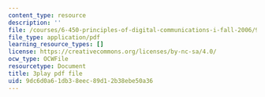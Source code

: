 ```yaml
---
content_type: resource
description: ''
file: /courses/6-450-principles-of-digital-communications-i-fall-2006/9dc6d0a61db38eec89d12b38ebe50a36_503wzjz8czs.pdf
file_type: application/pdf
learning_resource_types: []
license: https://creativecommons.org/licenses/by-nc-sa/4.0/
ocw_type: OCWFile
resourcetype: Document
title: 3play pdf file
uid: 9dc6d0a6-1db3-8eec-89d1-2b38ebe50a36
---
```

